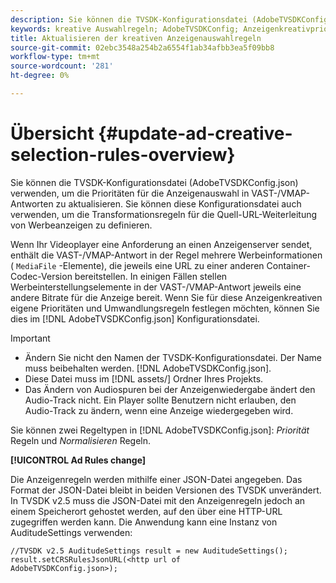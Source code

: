 ```yaml
---
description: Sie können die TVSDK-Konfigurationsdatei (AdobeTVSDKConfig.json) verwenden, um die Prioritäten für die Anzeigenauswahl in VAST-/VMAP-Antworten zu aktualisieren. Sie können diese Konfigurationsdatei auch verwenden, um die Transformationsregeln für die Quell-URL-Weiterleitung von Werbeanzeigen zu definieren.
keywords: kreative Auswahlregeln; AdobeTVSDKConfig; Anzeigenkreativprioritäten; Umwandlungsregeln
title: Aktualisieren der kreativen Anzeigenauswahlregeln
source-git-commit: 02ebc3548a254b2a6554f1ab34afbb3ea5f09bb8
workflow-type: tm+mt
source-wordcount: '281'
ht-degree: 0%

---
```


# Übersicht {#update-ad-creative-selection-rules-overview}

Sie können die TVSDK-Konfigurationsdatei (AdobeTVSDKConfig.json) verwenden, um die Prioritäten für die Anzeigenauswahl in VAST-/VMAP-Antworten zu aktualisieren. Sie können diese Konfigurationsdatei auch verwenden, um die Transformationsregeln für die Quell-URL-Weiterleitung von Werbeanzeigen zu definieren.

Wenn Ihr Videoplayer eine Anforderung an einen Anzeigenserver sendet, enthält die VAST-/VMAP-Antwort in der Regel mehrere Werbeinformationen ( `MediaFile` -Elemente), die jeweils eine URL zu einer anderen Container-Codec-Version bereitstellen. In einigen Fällen stellen Werbeinterstellungselemente in der VAST-/VMAP-Antwort jeweils eine andere Bitrate für die Anzeige bereit. Wenn Sie für diese Anzeigenkreativen eigene Prioritäten und Umwandlungsregeln festlegen möchten, können Sie dies im [!DNL AdobeTVSDKConfig.json] Konfigurationsdatei.

>[!IMPORTANT]
>
>* Ändern Sie nicht den Namen der TVSDK-Konfigurationsdatei. Der Name muss beibehalten werden. [!DNL AdobeTVSDKConfig.json].
>* Diese Datei muss im [!DNL assets/] Ordner Ihres Projekts.
>* Das Ändern von Audiospuren bei der Anzeigenwiedergabe ändert den Audio-Track nicht. Ein Player sollte Benutzern nicht erlauben, den Audio-Track zu ändern, wenn eine Anzeige wiedergegeben wird.
>

Sie können zwei Regeltypen in [!DNL AdobeTVSDKConfig.json]: *Priorität* Regeln und *Normalisieren* Regeln.

**[!UICONTROL Ad Rules change]**

<!--<a id="section_EDCE7C94156D4A47AA2FBAE9BE0390CE"></a>-->

Die Anzeigenregeln werden mithilfe einer JSON-Datei angegeben. Das Format der JSON-Datei bleibt in beiden Versionen des TVSDK unverändert. In TVSDK v2.5 muss die JSON-Datei mit den Anzeigenregeln jedoch an einem Speicherort gehostet werden, auf den über eine HTTP-URL zugegriffen werden kann. Die Anwendung kann eine Instanz von AuditudeSettings verwenden:

```
//TVSDK v2.5 AuditudeSettings result = new AuditudeSettings(); 
result.setCRSRulesJsonURL(<http url of 
AdobeTVSDKConfig.json>);  
```
